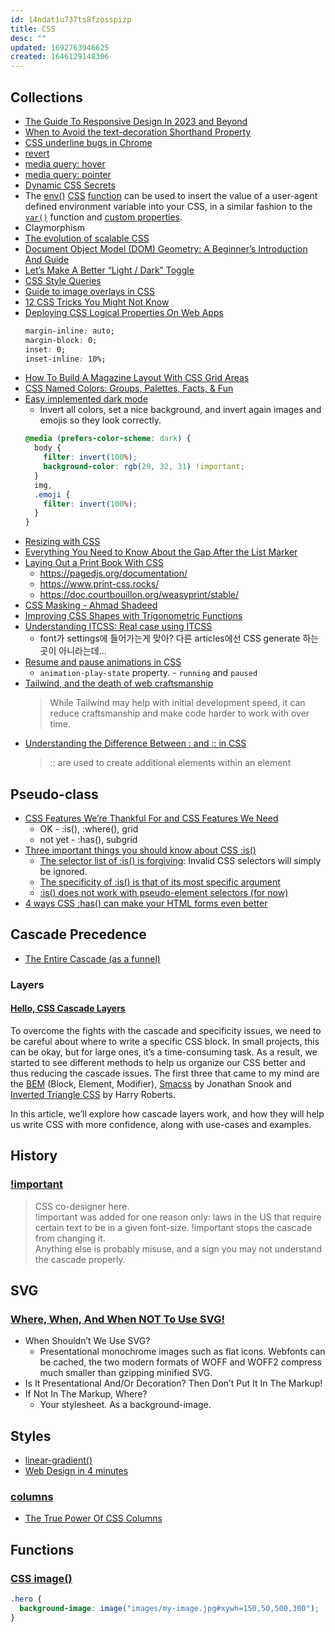 ```yaml
---
id: 14ndat1u737ts8fzosspizp
title: CSS
desc: ""
updated: 1692763946625
created: 1646129148306
---
```


## Collections

- [The Guide To Responsive Design In 2023 and Beyond](https://ishadeed.com/article/responsive-design/)
- [When to Avoid the text-decoration Shorthand Property](https://css-tricks.com/when-to-avoid-css-text-decoration-shorthand/)
- [CSS underline bugs in Chrome](https://css-tricks.com/css-underlines-are-too-thin-and-too-low-in-chrome/)
- [revert](https://developer.mozilla.org/en-US/docs/Web/CSS/revert)
- [media query: hover](https://developer.mozilla.org/en-US/docs/Web/CSS/@media/hover)
- [media query: pointer](https://developer.mozilla.org/en-US/docs/Web/CSS/@media/pointer)
- [Dynamic CSS Secrets](https://projects.verou.me/talks/dynamic-css-secrets/#intro)
- The [env()](https://developer.mozilla.org/en-US/docs/Web/CSS/env) [CSS](https://developer.mozilla.org/en-US/docs/Web/CSS) [function](https://developer.mozilla.org/en-US/docs/Web/CSS/CSS_Functions) can be used to insert the value of a user-agent defined environment variable into your CSS, in a similar fashion to the [`var()`](https://developer.mozilla.org/en-US/docs/Web/CSS/var) function and [custom properties](https://developer.mozilla.org/en-US/docs/Web/CSS/--*).
- Claymorphism
- [The evolution of scalable CSS](https://frontendmastery.com/posts/the-evolution-of-scalable-css/)
- [Document Object Model (DOM) Geometry: A Beginner’s Introduction And Guide](https://www.smashingmagazine.com/2022/11/document-object-model-geometry-guide/)
- [Let’s Make A Better “Light / Dark” Toggle](https://medium.com/codex/lets-make-a-better-light-dark-toggle-760499a8bc82)
- [CSS Style Queries](https://ishadeed.com/article/css-container-style-queries/)
- [Guide to image overlays in CSS](https://blog.logrocket.com/guide-image-overlays-css/)
- [12 CSS Tricks You Might Not Know](https://medium.com/@pythonlearn1024/12-css-tricks-you-might-not-know-3054475e861e)
- [Deploying CSS Logical Properties On Web Apps](https://www.smashingmagazine.com/2022/12/deploying-css-logical-properties-on-web-apps/)
  ```css
  margin-inline: auto;
  margin-block: 0;
  inset: 0;
  inset-inline: 10%;
  ```
- [How To Build A Magazine Layout With CSS Grid Areas](https://www.smashingmagazine.com/2023/02/build-magazine-layout-css-grid-areas/)
- [CSS Named Colors: Groups, Palettes, Facts, & Fun](https://austingil.com/css-named-colors/)
- [Easy implemented dark mode](https://twitter.com/flaviocopes/status/1627609246014619649)
  - Invert all colors, set a nice background, and invert again images and emojis so they look correctly.
  ```css
  @media (prefers-color-scheme: dark) {
    body {
      filter: invert(100%);
      background-color: rgb(29, 32, 31) !important;
    }
    img,
    .emoji {
      filter: invert(100%);
    }
  }
  ```
- [Resizing with CSS](https://css-irl.info/resizing-with-css/)
- [Everything You Need to Know About the Gap After the List Marker](https://css-tricks.com/everything-you-need-to-know-about-the-gap-after-the-list-marker/)
- [Laying Out a Print Book With CSS](https://iangmcdowell.com/blog/posts/laying-out-a-book-with-css/)
  - https://pagedjs.org/documentation/
  - https://www.print-css.rocks/
  - https://doc.courtbouillon.org/weasyprint/stable/
- [CSS Masking - Ahmad Shadeed](https://ishadeed.com/article/css-masking/)
- [Improving CSS Shapes with Trigonometric Functions](https://danielcwilson.com/posts/css-shapes-with-trig-functions/)
- [Understanding ITCSS: Real case using ITCSS](https://www.carloscaballero.io/understanding-itcss-real-case-using-itcss-https-carloscaballero-io/)
  - font가 settings에 들어가는게 맞아? 다른 articles에선 CSS generate 하는 곳이 아니라는데...
- [Resume and pause animations in CSS](https://www.amitmerchant.com/run-and-pause-animations-in-css/)
  - `animation-play-state` property. - `running` and `paused`
- [Tailwind, and the death of web craftsmanship](https://pdx.su/blog/2023-07-26-tailwind-and-the-death-of-craftsmanship/)
  > While Tailwind may help with initial development speed, it can reduce craftsmanship and make code harder to work with over time.
- [Understanding the Difference Between : and :: in CSS](https://medium.com/@islizeqiang/understanding-the-difference-between-and-in-css-64c9d36c21af)
  > :: are used to create additional elements within an element

## Pseudo-class

- [CSS Features We’re Thankful For and CSS Features We Need](https://www.lullabot.com/articles/css-features-were-thankful-and-css-features-we-need)
  - OK - :is(), :where(), grid
  - not yet - :has(), subgrid
- [Three important things you should know about CSS :is()](https://www.bram.us/2021/03/19/three-important-things-you-should-know-about-css-is/)
  - [The selector list of :is() is forgiving](https://www.bram.us/2021/03/19/three-important-things-you-should-know-about-css-is/#forgiving): Invalid CSS selectors will simply be ignored.
  - [The specificity of :is() is that of its most specific argument](https://www.bram.us/2021/03/19/three-important-things-you-should-know-about-css-is/#specificity)
  - [:is() does not work with pseudo-element selectors (for now)](https://www.bram.us/2021/03/19/three-important-things-you-should-know-about-css-is/#simple-selectors)
- [4 ways CSS :has() can make your HTML forms even better](https://austingil.com/css-has-with-html-forms/?utm_campaign=Frontend%2BWeekly&utm_medium=email&utm_source=Frontend_Weekly_337)

## Cascade Precedence

- [The Entire Cascade (as a funnel)](https://codepen.io/miriamsuzanne/pen/gOXRzBa)

### Layers

#### [Hello, CSS Cascade Layers](https://ishadeed.com/article/cascade-layers/)

To overcome the fights with the cascade and specificity issues, we need to be careful about where to write a specific CSS block. In small projects, this can be okay, but for large ones, it’s a time-consuming task. As a result, we started to see different methods to help us organize our CSS better and thus reducing the cascade issues. The first three that came to my mind are the [BEM](http://getbem.com/introduction/) (Block, Element, Modifier), [Smacss](http://smacss.com/) by Jonathan Snook and [Inverted Triangle CSS](https://itcss.io/) by Harry Roberts.

In this article, we’ll explore how cascade layers work, and how they will help us write CSS with more confidence, along with use-cases and examples.

## History

### [!important](https://twitter.com/stevenpemberton/status/1505839184287870981)

> CSS co-designer here.  
> !important was added for one reason only: laws in the US that require certain text to be in a given font-size. !important stops the cascade from changing it.  
> Anything else is probably misuse, and a sign you may not understand the cascade properly.

## SVG

### [Where, When, And When NOT To Use SVG!](https://medium.com/codex/where-when-and-when-not-to-use-svg-150d5a5d7592)

- When Shouldn’t We Use SVG?
  - Presentational monochrome images such as flat icons. Webfonts can be cached, the two modern formats of WOFF and WOFF2 compress much smaller than gzipping minified SVG.
- Is It Presentational And/Or Decoration? Then Don’t Put It In The Markup!
- If Not In The Markup, Where?
  - Your stylesheet. As a background-image.

## Styles

- [linear-gradient()](https://developer.mozilla.org/en-US/docs/Web/CSS/gradient/linear-gradient)
- [Web Design in 4 minutes](https://jgthms.com/web-design-in-4-minutes/)

### [columns](https://developer.mozilla.org/en-US/docs/Web/CSS/columns)

- [The True Power Of CSS Columns](https://medium.com/codex/the-true-power-of-css-columns-2e620ad66282)

## Functions

### [CSS image()](https://12daysofweb.dev/2022/css-image/#image-fragments)

```css
.hero {
  background-image: image("images/my-image.jpg#xywh=150,50,500,300");
}
```
